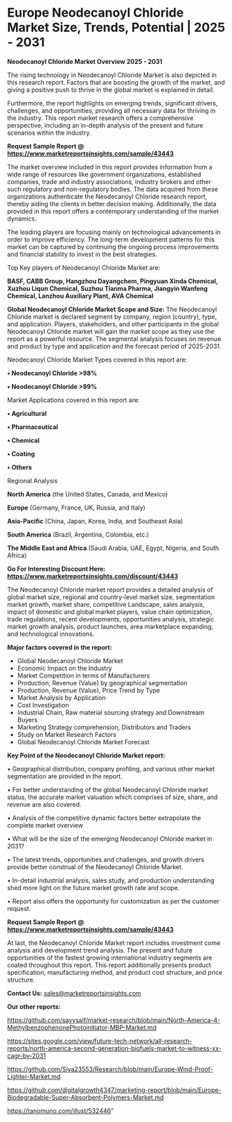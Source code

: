 # Europe Neodecanoyl Chloride Market Size, Trends, Potential | 2025 - 2031

<Strong> Neodecanoyl Chloride Market Overview 2025 - 2031</strong>

The rising technology in Neodecanoyl Chloride Market is also depicted in this research report. Factors that are boosting the growth of the market, and giving a positive push to thrive in the global market is explained in detail.

Furthermore, the report highlights on emerging trends, significant drivers, challenges, and opportunities, providing all necessary data for thriving in the industry. This report market research offers a comprehensive perspective, including an in-depth analysis of the present and future scenarios within the industry.

<strong>Request Sample Report @ <a href=https://www.marketreportsinsights.com/sample/43443>https://www.marketreportsinsights.com/sample/43443</a></strong>

The market overview included in this report provides information from a wide range of resources like government organizations, established companies, trade and industry associations, industry brokers and other such regulatory and non-regulatory bodies. The data acquired from these organizations authenticate the Neodecanoyl Chloride research report, thereby aiding the clients in better decision making. Additionally, the data provided in this report offers a contemporary understanding of the market dynamics.

The leading players are focusing mainly on technological advancements in order to improve efficiency. The long-term development patterns for this market can be captured by continuing the ongoing process improvements and financial stability to invest in the best strategies.

Top Key players of Neodecanoyl Chloride Market are:

<strong>BASF, CABB Group, Hangzhou Dayangchem, Pingyuan Xinda Chemical, Xuzhou Liqun Chemical, Suzhou Tianma Pharma, Jiangyin Wanfeng Chemical, Lanzhou Auxiliary Plant, AVA Chemical</strong>

<strong><b>Global Neodecanoyl Chloride Market Scope and Size:</b></strong>
The Neodecanoyl Chloride market is declared segment by company, region (country), type, and application. Players, stakeholders, and other participants in the global Neodecanoyl Chloride market will gain the market scope as they use the report as a powerful resource. The segmental analysis focuses on revenue and product by type and application and the forecast period of 2025-2031.

Neodecanoyl Chloride Market Types covered in this report are:

<strong>•  Neodecanoyl Chloride >98%

•  Neodecanoyl Chloride >99%</strong>

Market Applications covered in this report are:

<strong>•  Agricultural

•  Pharmaceutical

•  Chemical

•  Coating

•  Others</strong> 

Regional Analysis

<strong>North America</strong> (the United States, Canada, and Mexico)

<strong>Europe</strong> (Germany, France, UK, Russia, and Italy)

<strong>Asia-Pacific</strong> (China, Japan, Korea, India, and Southeast Asia)

<strong>South America</strong> (Brazil, Argentina, Colombia, etc.)

<strong>The Middle East and Africa</strong> (Saudi Arabia, UAE, Egypt, Nigeria, and South Africa)

<strong>Go For Interesting Discount Here: <a href=https://www.marketreportsinsights.com/discount/43443>https://www.marketreportsinsights.com/discount/43443</a></strong>

The Neodecanoyl Chloride market report provides a detailed analysis of global market size, regional and country-level market size, segmentation market growth, market share, competitive Landscape, sales analysis, impact of domestic and global market players, value chain optimization, trade regulations, recent developments, opportunities analysis, strategic market growth analysis, product launches, area marketplace expanding, and technological innovations.

<strong><b>Major factors covered in the report:</b></strong>
<ul>
  <li>Global Neodecanoyl Chloride Market </li>
  <li>Economic Impact on the Industry</li>
  <li>Market Competition in terms of Manufacturers</li>
  <li>Production, Revenue (Value) by geographical segmentation</li>
  <li>Production, Revenue (Value), Price Trend by Type</li>
  <li>Market Analysis by Application</li>
  <li>Cost Investigation</li>
  <li>Industrial Chain, Raw material sourcing strategy and Downstream Buyers</li>
  <li>Marketing Strategy comprehension, Distributors and Traders</li>
  <li>Study on Market Research Factors</li>
  <li>Global Neodecanoyl Chloride Market Forecast</li>
</ul>

<strong><b>Key Point of the Neodecanoyl Chloride Market report:</b></strong>

• Geographical distribution, company profiling, and various other market segmentation are provided in the report.

• For better understanding of the global Neodecanoyl Chloride market status, the accurate market valuation which comprises of size, share, and revenue are also covered.

• Analysis of the competitive dynamic factors better extrapolate the complete market overview

• What will be the size of the emerging Neodecanoyl Chloride market in 2031?

• The latest trends, opportunities and challenges, and growth drivers provide better construal of the Neodecanoyl Chloride Market.

• In-detail industrial analysis, sales study, and production understanding shed more light on the future market growth rate and scope.

• Report also offers the opportunity for customization as per the customer request.

<strong>Request Sample Report @ <a href=https://www.marketreportsinsights.com/sample/43443>https://www.marketreportsinsights.com/sample/43443</a></strong>

At last, the Neodecanoyl Chloride Market report includes investment come analysis and development trend analysis. The present and future opportunities of the fastest growing international industry segments are coated throughout this report. This report additionally presents product specification, manufacturing method, and product cost structure, and price structure.

<strong>Contact Us:</strong>
sales@marketreportsinsights.com

<strong>Our other reports:</strong>

<a href=https://github.com/sayysaif/market-research/blob/main/North-America-4-MethylbenzophenonePhotoinitiator-MBP-Market.md>https://github.com/sayysaif/market-research/blob/main/North-America-4-MethylbenzophenonePhotoinitiator-MBP-Market.md</a>

<a href=https://sites.google.com/view/future-tech-network/all-research-reports/north-america-second-generation-biofuels-market-to-witness-xx-cagr-by-2031>https://sites.google.com/view/future-tech-network/all-research-reports/north-america-second-generation-biofuels-market-to-witness-xx-cagr-by-2031</a>

<a href=https://github.com/Siya23553/Research/blob/main/Europe-Wind-Proof-Lighter-Market.md>https://github.com/Siya23553/Research/blob/main/Europe-Wind-Proof-Lighter-Market.md</a>

<a href=https://github.com/digitalgrowth4347/marketing-report/blob/main/Europe-Biodegradable-Super-Absorbent-Polymers-Market.md>https://github.com/digitalgrowth4347/marketing-report/blob/main/Europe-Biodegradable-Super-Absorbent-Polymers-Market.md</a>

<a href=https://tanomuno.com/illust/532446>https://tanomuno.com/illust/532446</a>"

